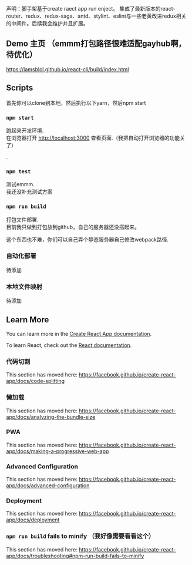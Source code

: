 声明：脚手架基于create raect app run enject。
集成了最新版本的react-router、redux、redux-saga、antd、stylint、eslint与一些老黄改进redux相关的中间件。后续我会维护并且扩展。


## Demo 主页  （emmm打包路径很难适配gayhub啊，待优化）
https://iamsblol.github.io/react-cli/build/index.html

## Scripts

首先你可以clone到本地，然后执行以下yarn，然后npm start

### `npm start`

跑起来开发环境.<br>
在浏览器打开 [http://localhost:3000](http://localhost:3000) 查看页面.（我把自动打开浏览器的功能关了）

.<br>


### `npm test`

测试emmm.<br>
我还没补充测试方案

### `npm run build`

打包文件部署.<br>
目前我只做到打包放到github，自己的服务器还没搭起来。

这个东西也不难，你们可以自己弄个静态服务器自己修改webpack路径.<br>

### 自动化部署
待添加

### 本地文件映射
待添加


## Learn More

You can learn more in the [Create React App documentation](https://facebook.github.io/create-react-app/docs/getting-started).

To learn React, check out the [React documentation](https://reactjs.org/).

### 代码切割

This section has moved here: https://facebook.github.io/create-react-app/docs/code-splitting

### 懒加载

This section has moved here: https://facebook.github.io/create-react-app/docs/analyzing-the-bundle-size

### PWA

This section has moved here: https://facebook.github.io/create-react-app/docs/making-a-progressive-web-app

### Advanced Configuration

This section has moved here: https://facebook.github.io/create-react-app/docs/advanced-configuration

### Deployment

This section has moved here: https://facebook.github.io/create-react-app/docs/deployment

### `npm run build` fails to minify （我好像需要看看这个）

This section has moved here: https://facebook.github.io/create-react-app/docs/troubleshooting#npm-run-build-fails-to-minify
